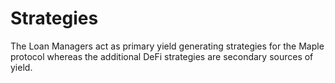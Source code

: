 # Strategies

The Loan Managers act as primary yield generating strategies for the Maple protocol whereas the additional DeFi strategies are secondary
sources of yield.

